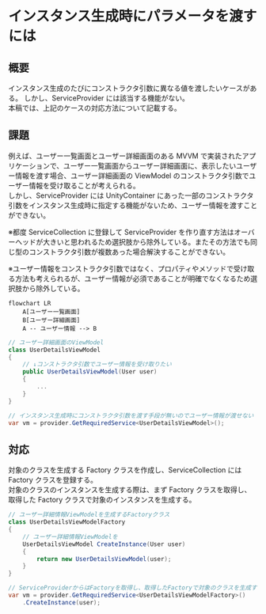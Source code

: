 # インスタンス生成時にパラメータを渡すには

## 概要
インスタンス生成のたびにコンストラクタ引数に異なる値を渡したいケースがある。
しかし、ServiceProvider には該当する機能がない。  
本稿では、上記のケースの対応方法について記載する。

## 課題  
例えば、ユーザー一覧画面とユーザー詳細画面のある MVVM で実装されたアプリケーションで、ユーザー一覧画面からユーザー詳細画面に、表示したいユーザー情報を渡す場合、ユーザー詳細画面の ViewModel のコンストラクタ引数でユーザー情報を受け取ることが考えられる。  
しかし、ServiceProvider には UnityContainer にあった一部のコンストラクタ引数をインスタンス生成時に指定する機能がないため、ユーザー情報を渡すことができない。

※都度 ServiceCollection に登録して ServiceProvider を作り直す方法はオーバーヘッドが大きいと思われるため選択肢から除外している。またその方法でも同じ型のコンストラクタ引数が複数あった場合解決することができない。  

※ユーザー情報をコンストラクタ引数ではなく、プロパティやメソッドで受け取る方法も考えられるが、ユーザー情報が必須であることが明確でなくなるため選択肢から除外している。

```mermaid
flowchart LR
    A[ユーザー一覧画面]
    B[ユーザー詳細画面]
    A -- ユーザー情報 --> B
```

```cs
// ユーザー詳細画面のViewModel
class UserDetailsViewModel
{
    // ↓コンストラクタ引数でユーザー情報を受け取りたい
    public UserDetailsViewModel(User user)
    {
        ...
    }
}
```

```cs
// インスタンス生成時にコンストラクタ引数を渡す手段が無いのでユーザー情報が渡せない
var vm = provider.GetRequiredService<UserDetailsViewModel>();
```

## 対応
対象のクラスを生成する Factory クラスを作成し、ServiceCollection には Factory クラスを登録する。  
対象のクラスのインスタンスを生成する際は、まず Factory クラスを取得し、取得した Factory クラスで対象のインスタンスを生成する。

```cs
// ユーザー詳細情報ViewModelを生成するFactoryクラス
class UserDetailsViewModelFactory
{
    // ユーザー詳細情報ViewModelを
    UserDetailsViewModel CreateInstance(User user)
    {
        return new UserDetailsViewModel(user);
    }
}
```

```cs
// ServiceProviderからはFactoryを取得し、取得したFactoryで対象のクラスを生成する
var vm = provider.GetRequiredService<UserDetailsViewModelFactory>()
    .CreateInstance(user);
```
